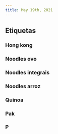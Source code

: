 ```yaml
---
title: May 19th, 2021
---
```


## Etiquetas
### Hong kong
### Noodles ovo
### Noodles integrais
### Noodles arroz
### Quinoa
### Pak
### P
